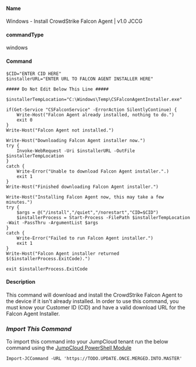 #### Name

Windows - Install CrowdStrike Falcon Agent | v1.0 JCCG

#### commandType

windows

#### Command

```
$CID="ENTER CID HERE"
$installerURL="ENTER URL TO FALCON AGENT INSTALLER HERE"

##### Do Not Edit Below This Line #####

$installerTempLocation="C:\Windows\Temp\CSFalconAgentInstaller.exe"

if(Get-Service "CSFalconService" -ErrorAction SilentlyContinue) {
    Write-Host("Falcon Agent already installed, nothing to do.")
    exit 0
}
Write-Host("Falcon Agent not installed.")

Write-Host("Downloading Falcon Agent installer now.")
try {
    Invoke-WebRequest -Uri $installerURL -OutFile $installerTempLocation
}
catch {
    Write-Error("Unable to download Falcon Agent installer.".)
    exit 1
}
Write-Host("Finished downloading Falcon Agent installer.")

Write-Host("Installing Falcon Agent now, this may take a few minutes.")
try {
    $args = @("/install","/quiet","/norestart","CID=$CID") 
    $installerProcess = Start-Process -FilePath $installerTempLocation -Wait -PassThru -ArgumentList $args
}
catch {
    Write-Error("Failed to run Falcon Agent installer.")
    exit 1
}
Write-Host("Falcon Agent installer returned $($installerProcess.ExitCode).")

exit $installerProcess.ExitCode

```

#### Description

This command will download and install the CrowdStrike Falcon Agent to the device if it isn't already installed.  In order to use this command, you must know your Customer ID (CID) and have a valid download URL for the Falcon Agent Installer.

### *Import This Command*

To import this command into your JumpCloud tenant run the below command using the [JumpCloud PowerShell Module](https://github.com/TheJumpCloud/support/wiki/Installing-the-JumpCloud-PowerShell-Module)

```
Import-JCCommand -URL 'https://TODO.UPDATE.ONCE.MERGED.INTO.MASTER'
```
